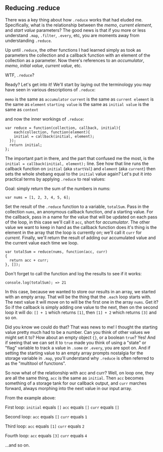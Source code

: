 ## Reducing .reduce

There was a key thing about how `.reduce` works that had eluded me. Specifically, what is the relationship between the *memo*, *current element*, and *start value* parameters? The good news is that if you more or less understand `.map`, `.filter`, `.every`, etc, you are moments away from understanding `.reduce`.

 Up until `.reduce`, the other functions I had learned simply as took as parameters the collection and a callback function with an element of the collection as a parameter. Now there's references to an *accumulator*, *memo*, *initial value*, *current value*, etc.

WTF, `.reduce`?

Ready? Let's get into it! We'll start by laying out the terminology you may have seen in various descriptions of `.reduce`:

`memo` is the same as `accumulator`
`current` is the same as `current element`  is the same as `element`
`starting value` is the same as `initial value` is the same as `context`

 and now the inner workings of `.reduce`:

    var reduce = function(collection, callback, initial){
    	each(collection, function(element){
      	initial = callback(initial, element);
      });
      return initial;
    };

The important part in there, and the part that confused me the most, is the `initial = callback(initial, element);` line. See how that line runs the callback function on `initial` (aka `startVal`) and `element` (aka `current`) then sets the whole shebang equal to the `initial` value again? Let's put it into practical terms by applying `.reduce` to real values:

Goal: simply return the sum of the numbers in nums:

    var nums = [1, 2, 3, 4, 5, 6];

  Set the result of the `.reduce` function to a variable, `totalSum`. Pass in the collection `nums`, an anonymous callback function, *and* a starting value. For the callback, pass in a name for the value that will be updated on each pass of the loop, in this case we'll call it `acc`, short for *accumulator*. The other value we want to keep in hand as the callback function does it's thing is the element in the array that the loop is currently on; we'll call it `curr` for *current*.  Finally, we'll return the result of adding our accumulated value and the current value each time we loop.

    var totalSum = reduce(nums, function(acc, curr)
    {
      return acc + curr;
    }, []);

Don't forget to call the function and log the results to see if it works:

    console.log(totalSum); => 21

  In this case, because we wanted to store our results in an array, we started with an empty array. That will be the thing that the `.each` loop starts with. The next value it will move on to will be the first one in the array `nums`. Get it? So if the callback is simply adding one value to the next, then on the second loop it will do: `[] + 1` which returns `[1]`, then `[1] + 2` which returns `[3]` and so on.


Did you know we could do that? That was news to me! I thought the starting value pretty much had to be a number. Can you think of other values we might set it to? How about an empty object `{}`, or a boolean `true`? Yes! And if seeing that we can set it to `true` made you think of using a "state" or "flag" variable to track a value in `.some` or `.every`, you are spot on. And if setting the starting value to an empty array prompts nostalgia for the storage variable in `.map`, you'll understand why `.reduce` is often referred to as the "multitool of functions".

So now what of the relationship with acc and curr? Well, on loop one, they are all the same thing, `acc` is the same as `initial`. Then `acc` becomes something of a storage tank for our callback output, and `curr` marches forward, always morphing into the next value in our input array.

From the example above:

First loop:
`initial` equals `[]`
`acc` equals `[]`
`curr` equals `[]`

Second loop:
`acc` equals `[]`
`curr` equals `1`

Third loop:
`acc` equals `[1]`
`curr` equals `2`

Fourth loop:
`acc` equals `[3]`
`curr` equals `4`

...and so on.

